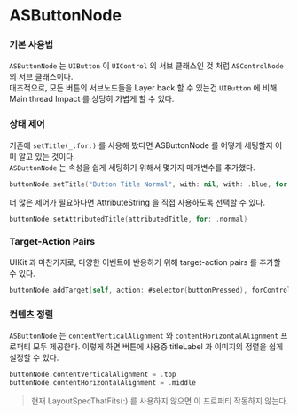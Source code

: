 # ASButtonNode

### 기본 사용법

`ASButtonNode` 는 `UIButton` 이 `UIControl` 의 서브 클래스인 것 처럼 `ASControlNode` 의 서브 클래스이다.  
대조적으로, 모든 버튼의 서브노드들을 Layer back 할 수 있는건 `UIButton` 에 비해  Main thread Impact 를 상당히 가볍게 할 수 있다.

### 상태 제어

기존에 `setTitle(_:for:)` 를 사용해 봤다면 ASButtonNode 를 어떻게 세팅할지 이미 알고 있는 것이다.  
`ASButtonNode` 는 속성을 쉽게 세팅하기 위해서 몇가지 매개변수를 추가했다.

```swift
buttonNode.setTitle("Button Title Normal", with: nil, with: .blue, for: .normal)
```

더 많은 제어가 필요하다면 AttributeString 을 직접 사용하도록 선택할 수 있다.

```swift
buttonNode.setAttributedTitle(attributedTitle, for: .normal)
```

### Target-Action Pairs

UIKit 과 마찬가지로, 다양한 이벤트에 반응하기 위해 target-action pairs 를 추가할 수 있다.

```swift
buttonNode.addTarget(self, action: #selector(buttonPressed), forControlEvents: .touchUpInside)
```

### 컨텐츠 정렬

`ASButtonNode` 는 `contentVerticalAlignment` 와 `contentHorizontalAlignment` 프로퍼티 모두 제공한다. 이렇게 하면 버튼에 사용중 titleLabel 과 이미지의 정렬을 쉽게 설정할 수 있다.

```swift
buttonNode.contentVerticalAlignment = .top
buttonNode.contentHorizontalAlignment = .middle
```

> 현재 LayoutSpecThatFits\(:\) 를 사용하지 않으면 이 프로퍼티 작동하지 않는다.

